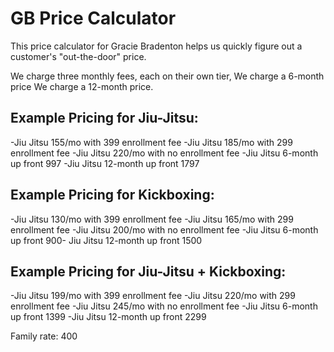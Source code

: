 # GB Price Calculator

This price calculator for Gracie Bradenton helps us quickly figure out a customer's "out-the-door" price.

We charge three monthly fees, each on their own tier, 
We charge a 6-month price
We charge a 12-month price. 

## Example Pricing for Jiu-Jitsu:
-Jiu Jitsu 155/mo with 399 enrollment fee
-Jiu Jitsu 185/mo with 299 enrollment fee
-Jiu Jitsu 220/mo with no enrollment fee
-Jiu Jitsu 6-month up front 997
-Jiu Jitsu 12-month up front 1797

## Example Pricing for Kickboxing:
-Jiu Jitsu 130/mo with 399 enrollment fee
-Jiu Jitsu 165/mo with 299 enrollment fee
-Jiu Jitsu 200/mo with no enrollment fee
-Jiu Jitsu 6-month up front 900-
Jiu Jitsu 12-month up front 1500

## Example Pricing for Jiu-Jitsu + Kickboxing:
-Jiu Jitsu 199/mo with 399 enrollment fee
-Jiu Jitsu 220/mo with 299 enrollment fee
-Jiu Jitsu 245/mo with no enrollment fee
-Jiu Jitsu 6-month up front 1399
-Jiu Jitsu 12-month up front 2299

Family rate: 400
